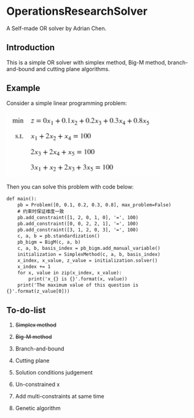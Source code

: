 # OperationsResearchSolver
A Self-made OR solver by Adrian Chen.

## Introduction

This is a simple OR solver with simplex method, Big-M method, branch-and-bound and cutting plane algorithms.


## Example
Consider a simple linear programming problem:

<img src="./example.png" width = "400"/>


Then you can solve this problem with code below:
```
def main():
    pb = Problem([0, 0.1, 0.2, 0.3, 0.8], max_problem=False)
    # 约束时保证维度一致
    pb.add_constraint([1, 2, 0, 1, 0], '=', 100)
    pb.add_constraint([0, 0, 2, 2, 1], '=', 100)
    pb.add_constraint([3, 1, 2, 0, 3], '=', 100)
    c, a, b = pb.standardization()
    pb_bigm = BigM(c, a, b)
    c, a, b, basis_index = pb_bigm.add_manual_variable()
    initialization = SimplexMethod(c, a, b, basis_index)
    x_index, x_value, z_value = initialization.solver()
    x_index += 1
    for x, value in zip(x_index, x_value):
        print('x_{} is {}'.format(x, value))
    print('The maximum value of this question is {}'.format(z_value[0]))
```

## To-do-list
1. ~~Simplex method~~

2. ~~Big-M method~~

3. Branch-and-bound

4. Cutting plane

5. Solution conditions judgement

6. Un-constrained x

7. Add multi-constraints at same time

8. Genetic algorithm
